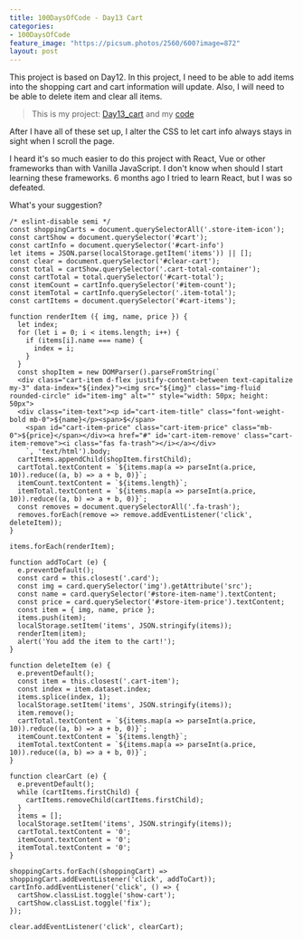 ```yaml
---
title: 100DaysOfCode - Day13 Cart
categories:
- 100DaysOfCode
feature_image: "https://picsum.photos/2560/600?image=872"
layout: post
---
```


This project is based on Day12. In this project, I need to be able to add items into the shopping cart and cart information will update. Also, I will need to be able to delete item and clear all items.

> This is my project: [Day13_cart](https://portfolio.tsainei.com/100DaysOfCode/Day13_cart/) and my [code](https://github.com/tsainei/portfolio/tree/main/100DaysOfCode/Day13_cart)

After I have all of these set up, I alter the CSS to let cart info always stays in sight when I scroll the page. 

I heard it's so much easier to do this project with React, Vue or other frameworks than with Vanilla JavaScript. I don't know when should I start learning these frameworks. 6 months ago I tried to learn React, but I was so defeated.

What's your suggestion?

```
/* eslint-disable semi */
const shoppingCarts = document.querySelectorAll('.store-item-icon');
const cartShow = document.querySelector('#cart');
const cartInfo = document.querySelector('#cart-info')
let items = JSON.parse(localStorage.getItem('items')) || [];
const clear = document.querySelector('#clear-cart');
const total = cartShow.querySelector('.cart-total-container');
const cartTotal = total.querySelector('#cart-total');
const itemCount = cartInfo.querySelector('#item-count');
const itemTotal = cartInfo.querySelector('.item-total');
const cartItems = document.querySelector('#cart-items');

function renderItem ({ img, name, price }) {
  let index;
  for (let i = 0; i < items.length; i++) {
    if (items[i].name === name) {
      index = i;
    }
  }
  const shopItem = new DOMParser().parseFromString(`
  <div class="cart-item d-flex justify-content-between text-capitalize my-3" data-index="${index}"><img src="${img}" class="img-fluid rounded-circle" id="item-img" alt="" style="width: 50px; height: 50px">
  <div class="item-text"><p id="cart-item-title" class="font-weight-bold mb-0">${name}</p><span>$</span>
    <span id="cart-item-price" class="cart-item-price" class="mb-0">${price}</span></div><a href="#" id='cart-item-remove' class="cart-item-remove"><i class="fas fa-trash"></i></a></div>
    `, 'text/html').body;
  cartItems.appendChild(shopItem.firstChild);
  cartTotal.textContent = `${items.map(a => parseInt(a.price, 10)).reduce((a, b) => a + b, 0)}`;
  itemCount.textContent = `${items.length}`;
  itemTotal.textContent = `${items.map(a => parseInt(a.price, 10)).reduce((a, b) => a + b, 0)}`;
  const removes = document.querySelectorAll('.fa-trash');
  removes.forEach(remove => remove.addEventListener('click', deleteItem));
}

items.forEach(renderItem);

function addToCart (e) {
  e.preventDefault();
  const card = this.closest('.card');
  const img = card.querySelector('img').getAttribute('src');
  const name = card.querySelector('#store-item-name').textContent;
  const price = card.querySelector('#store-item-price').textContent;
  const item = { img, name, price };
  items.push(item);
  localStorage.setItem('items', JSON.stringify(items));
  renderItem(item);
  alert('You add the item to the cart!');
}

function deleteItem (e) {
  e.preventDefault();
  const item = this.closest('.cart-item');
  const index = item.dataset.index;
  items.splice(index, 1);
  localStorage.setItem('items', JSON.stringify(items));
  item.remove();
  cartTotal.textContent = `${items.map(a => parseInt(a.price, 10)).reduce((a, b) => a + b, 0)}`;
  itemCount.textContent = `${items.length}`;
  itemTotal.textContent = `${items.map(a => parseInt(a.price, 10)).reduce((a, b) => a + b, 0)}`;
}

function clearCart (e) {
  e.preventDefault();
  while (cartItems.firstChild) {
    cartItems.removeChild(cartItems.firstChild);
  }
  items = [];
  localStorage.setItem('items', JSON.stringify(items));
  cartTotal.textContent = '0';
  itemCount.textContent = '0';
  itemTotal.textContent = '0';
}

shoppingCarts.forEach((shoppingCart) => shoppingCart.addEventListener('click', addToCart));
cartInfo.addEventListener('click', () => {
  cartShow.classList.toggle('show-cart');
  cartShow.classList.toggle('fix');
});

clear.addEventListener('click', clearCart);
```